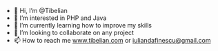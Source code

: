 - 👋 Hi, I’m @Tibelian
- 👀 I’m interested in PHP and Java
- 🌱 I’m currently learning how to improve my skills
- 💞️ I’m looking to collaborate on any project
- 📫 How to reach me www.tibelian.com or iuliandafinescu@gmail.com
